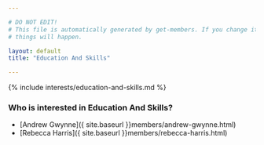 ```yaml
---

# DO NOT EDIT!
# This file is automatically generated by get-members. If you change it, bad
# things will happen.

layout: default
title: "Education And Skills"

---
```


{% include interests/education-and-skills.md %}

### Who is interested in Education And Skills?


* [Andrew Gwynne]({ site.baseurl }}members/andrew-gwynne.html)
* [Rebecca Harris]({ site.baseurl }}members/rebecca-harris.html)
